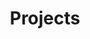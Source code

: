 ---
title: Projects
short-description: Links to projects, talks, larger works, etc.
permalink: projects
---